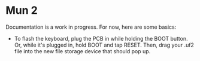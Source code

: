 # Mun 2

Documentation is a work in progress.
For now, here are some basics:
* To flash the keyboard, plug the PCB in while holding the BOOT button. Or, while it's plugged in, hold BOOT and tap RESET. Then, drag your .uf2 file into the new file storage device that should pop up.
